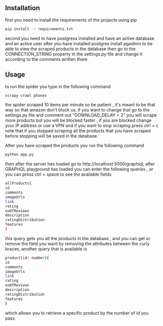 ## Installation

first you need to install the requirements of the projects using pip

```bash
pip install -r requirements.txt
```

second you need to have postgress installed and have an active database and an active user 
after you have installed postgres install pgadmin to be able to view the scraped products in the database 
then go to the CONNECTION_STRING property in the settings.py file and change it according to the comments written there

## Usage

to run the spider you type in the following command
```bash
scrapy crawl phones
```
the spider scraped 10 items per minute so be patient , it's meant to be that way so that amazon don't block us,
if you want to change that go to the settings.py file and comment out "DOWNLOAD_DELAY = 2" you will scrape
more products but you will be blocked faster , if you are blocked change your IP address or use a VPN and if you want to stop scraping press ctrl + c 
note that if you stopped scraping all the products that you have scraped before stopping will be saved in the database.

After you have scraped the products you run the following command 
```bash
python app.py
```
then after the server has loaded go to http://localhost:5000/graphiql, after GRAPHQL playground has loaded 
you can enter the following queries , or you can press ctrl + space to see the available fields
```bash
allProducts{
id
comments
imageUrls
link
rating
noOfReviews
description
ratingDistribution
features
}
```
this query gets you all the products in the database , and you can get or remove the field you want 
by removing the attributes between the curly braces, another query that is available is 

```bash
product(id: number){
id
comments
imageUrls
link
rating
noOfReviews
description
ratingDistribution
features
}
```
which allows you to retrieve a specific product by the number of id you pass
